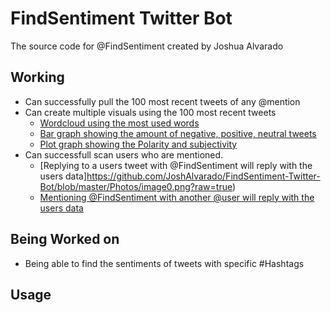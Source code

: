 # FindSentiment Twitter Bot

The source code for @FindSentiment created by Joshua Alvarado

## Working
- Can successfully pull the 100 most recent tweets of any @mention
- Can create multiple visuals using the 100 most recent tweets
  - [Wordcloud using the most used words](https://raw.githubusercontent.com/JoshAlvarado/FindSentiment-Twitter-Bot/master/Photos/wordcloud.jpg)
  - [Bar graph showing the amount of negative, positive, neutral tweets](https://github.com/JoshAlvarado/FindSentiment-Twitter-Bot/blob/master/Photos/bar.png?raw=true)
  - [Plot graph showing the Polarity and subjectivity](https://github.com/JoshAlvarado/FindSentiment-Twitter-Bot/blob/master/Photos/plot.png?raw=true)  
- Can successfull scan users who are mentioned.
  - [Replying to a users tweet with @FindSentiment will reply with the users data]https://github.com/JoshAlvarado/FindSentiment-Twitter-Bot/blob/master/Photos/image0.png?raw=true)
  - [Mentioning @FindSentiment with another @user will reply with the users data](https://github.com/JoshAlvarado/FindSentiment-Twitter-Bot/blob/master/Photos/image1.png?raw=true)

## Being Worked on
- Being able to find the sentiments of tweets with specific #Hashtags

## Usage


